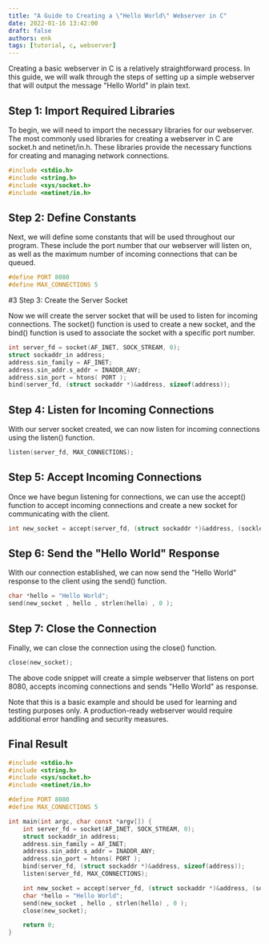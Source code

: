 ```yaml
---
title: "A Guide to Creating a \"Hello World\" Webserver in C"
date: 2022-01-16 13:42:00
draft: false
authors: enk
tags: [tutorial, c, webserver]
---
```


Creating a basic webserver in C is a relatively straightforward process. In this guide, we will walk through the steps of setting up a simple webserver that will output the message "Hello World" in plain text.

<!--truncate-->

## Step 1: Import Required Libraries

To begin, we will need to import the necessary libraries for our webserver. The most commonly used libraries for creating a webserver in C are socket.h and netinet/in.h. These libraries provide the necessary functions for creating and managing network connections.

```c
#include <stdio.h>
#include <string.h>
#include <sys/socket.h>
#include <netinet/in.h>
```

## Step 2: Define Constants

Next, we will define some constants that will be used throughout our program. These include the port number that our webserver will listen on, as well as the maximum number of incoming connections that can be queued.

```c
#define PORT 8080
#define MAX_CONNECTIONS 5
```

#3 Step 3: Create the Server Socket

Now we will create the server socket that will be used to listen for incoming connections. The socket() function is used to create a new socket, and the bind() function is used to associate the socket with a specific port number.

```c
int server_fd = socket(AF_INET, SOCK_STREAM, 0);
struct sockaddr_in address;
address.sin_family = AF_INET;
address.sin_addr.s_addr = INADDR_ANY;
address.sin_port = htons( PORT );
bind(server_fd, (struct sockaddr *)&address, sizeof(address));
```

## Step 4: Listen for Incoming Connections

With our server socket created, we can now listen for incoming connections using the listen() function.

```c
listen(server_fd, MAX_CONNECTIONS);
```

## Step 5: Accept Incoming Connections

Once we have begun listening for connections, we can use the accept() function to accept incoming connections and create a new socket for communicating with the client.

```c
int new_socket = accept(server_fd, (struct sockaddr *)&address, (socklen_t*)&addrlen);
```

## Step 6: Send the "Hello World" Response

With our connection established, we can now send the "Hello World" response to the client using the send() function.

```c
char *hello = "Hello World";
send(new_socket , hello , strlen(hello) , 0 );
```

## Step 7: Close the Connection

Finally, we can close the connection using the close() function.

```c
close(new_socket);
```

The above code snippet will create a simple webserver that listens on port 8080, accepts incoming connections and sends "Hello World" as response.

Note that this is a basic example and should be used for learning and testing purposes only. A production-ready webserver would require additional error handling and security measures.

## Final Result

```c
#include <stdio.h>
#include <string.h>
#include <sys/socket.h>
#include <netinet/in.h>

#define PORT 8080
#define MAX_CONNECTIONS 5

int main(int argc, char const *argv[]) {
    int server_fd = socket(AF_INET, SOCK_STREAM, 0);
    struct sockaddr_in address;
    address.sin_family = AF_INET;
    address.sin_addr.s_addr = INADDR_ANY;
    address.sin_port = htons( PORT );
    bind(server_fd, (struct sockaddr *)&address, sizeof(address));
    listen(server_fd, MAX_CONNECTIONS);

    int new_socket = accept(server_fd, (struct sockaddr *)&address, (socklen_t*)&addrlen);
    char *hello = "Hello World";
    send(new_socket , hello , strlen(hello) , 0 );
    close(new_socket);

    return 0;
}
```
